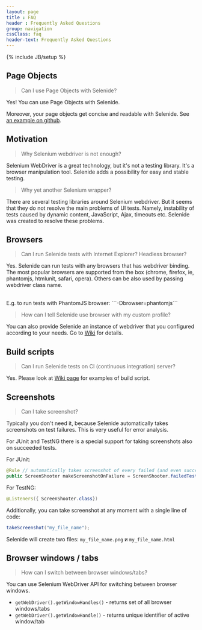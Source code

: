 ```yaml
---
layout: page
title : FAQ
header : Frequently Asked Questions
group: navigation
cssClass: faq
header-text: Frequently Asked Questions
---
```

{% include JB/setup %}

## Page Objects
> Can I use Page Objects with Selenide?

Yes! You can use Page Objects with Selenide.

Moreover, your page objects get concise and readable with Selenide. See [an example on github](https://github.com/codeborne/selenide_examples/blob/master/github/test/org/selenide/examples/github/SearchPage.java).

## Motivation

>Why Selenium webdriver is not enough?

Selenium WebDriver is a great technology, but it's not a testing library. It's a browser manipulation tool.
Selenide adds a possibility for easy and stable testing.

>Why yet another Selenium wrapper?

There are several testing libraries around Selenium webdriver.
But it seems that they do not resolve the main problems of UI tests. Namely, instability of tests caused by dynamic
content, JavaScript, Ajax, timeouts etc. Selenide was created to resolve these problems.

## Browsers
>Can I run Selenide tests with Internet Explorer? Headless browser?

Yes.
Selenide can run tests with any browsers that has webdriver binding. The most popular browsers are supported from the box
(chrome, firefox, ie, phantomjs, htmlunit, safari, opera). Others can be also used by passing webdriver class name.

<br/>
E.g. to run tests with PhantomJS browser:
```-Dbrowser=phantomjs```

<br/>

>How can I tell Selenide use browser with my custom profile?

You can also provide Selenide an instance of webdriver that you configured according to your needs.
Go to [Wiki](https://github.com/codeborne/selenide/wiki/How-Selenide-creates-WebDriver) for details.

## Build scripts

>Can I run Selenide tests on CI (continuous integration) server?

Yes.
Please look at [Wiki page](https://github.com/codeborne/selenide/wiki/Build-script/) for examples of build script.

## Screenshots

> Can I take screenshot?

Typically you don't need it, because Selenide automatically takes screenshots on test failures. This is very useful for error analysis.

For JUnit and TestNG there is a special support for taking screenshots also on succeeded tests.

For JUnit:

```java
@Rule // automatically takes screenshot of every failed (and even succeeded) test
public ScreenShooter makeScreenshotOnFailure = ScreenShooter.failedTests().succeededTests();
```

For TestNG:

```java
@Listeners({ ScreenShooter.class})
```

Additionally, you can take screenshot at any moment with a single line of code:

```java
takeScreenshot("my_file_name");
```

Selenide will create two files: `my_file_name.png` и `my_file_name.html`


## Browser windows / tabs

> How can I switch between browser windows/tabs?

You can use Selenium WebDriver API for switching between browser windows.

  * `getWebDriver().getWindowHandles()` - returns set of all browser windows/tabs
  * `getWebDriver().getWindowHandle()` - returns unique identifier of active window/tab